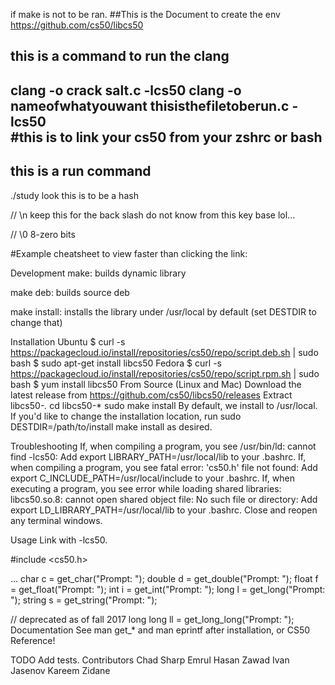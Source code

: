 if make is not to be ran. 
##This is the Document to create the env 
https://github.com/cs50/libcs50

## this is a command to run the clang 
clang -o crack  salt.c -lcs50
clang -o nameofwhatyouwant  thisisthefiletoberun.c -lcs50   
#this is to link your cs50 from your zshrc or bash
---------------
## this is a run command 
./study look this is to be a hash

//   \n keep this for the back slash do not know from this key base lol... 


//   \0 8-zero bits 



#Example cheatsheet to view faster than clicking the link: 

Development
make: builds dynamic library

make deb: builds source deb

make install: installs the library under /usr/local by default (set DESTDIR to change that)

Installation
Ubuntu
$ curl -s https://packagecloud.io/install/repositories/cs50/repo/script.deb.sh | sudo bash
$ sudo apt-get install libcs50
Fedora
$ curl -s https://packagecloud.io/install/repositories/cs50/repo/script.rpm.sh | sudo bash
$ yum install libcs50
From Source (Linux and Mac)
Download the latest release from https://github.com/cs50/libcs50/releases
Extract libcs50-*.*
cd libcs50-*
sudo make install
By default, we install to /usr/local. If you'd like to change the installation location, run sudo DESTDIR=/path/to/install make install as desired.

Troubleshooting
If, when compiling a program, you see /usr/bin/ld: cannot find -lcs50: Add export LIBRARY_PATH=/usr/local/lib to your .bashrc.
If, when compiling a program, you see fatal error: 'cs50.h' file not found: Add export C_INCLUDE_PATH=/usr/local/include to your .bashrc.
If, when executing a program, you see error while loading shared libraries: libcs50.so.8: cannot open shared object file: No such file or directory: Add export LD_LIBRARY_PATH=/usr/local/lib to your .bashrc.
Close and reopen any terminal windows.

Usage
Link with -lcs50.

#include <cs50.h>

...
char c = get_char("Prompt: ");
double d = get_double("Prompt: ");
float f = get_float("Prompt: ");
int i = get_int("Prompt: ");
long l = get_long("Prompt: ");
string s = get_string("Prompt: ");

// deprecated as of fall 2017
long long ll = get_long_long("Prompt: ");
Documentation
See man get_* and man eprintf after installation, or CS50 Reference!

TODO
Add tests.
Contributors
Chad Sharp
Emrul Hasan Zawad
Ivan Jasenov
Kareem Zidane